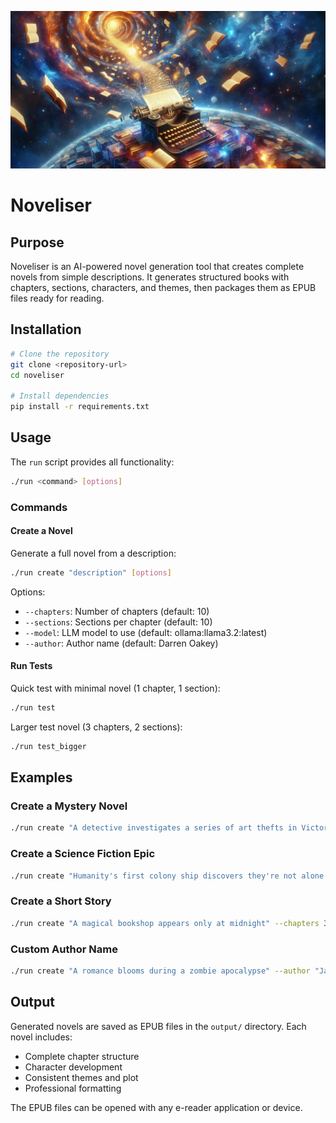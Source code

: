 ![](banner.jpg)

# Noveliser

## Purpose

Noveliser is an AI-powered novel generation tool that creates complete novels from simple descriptions. It generates structured books with chapters, sections, characters, and themes, then packages them as EPUB files ready for reading.

## Installation

```bash
# Clone the repository
git clone <repository-url>
cd noveliser

# Install dependencies
pip install -r requirements.txt
```

## Usage

The `run` script provides all functionality:

```bash
./run <command> [options]
```

### Commands

#### Create a Novel

Generate a full novel from a description:

```bash
./run create "description" [options]
```

Options:
- `--chapters`: Number of chapters (default: 10)
- `--sections`: Sections per chapter (default: 10)
- `--model`: LLM model to use (default: ollama:llama3.2:latest)
- `--author`: Author name (default: Darren Oakey)

#### Run Tests

Quick test with minimal novel (1 chapter, 1 section):
```bash
./run test
```

Larger test novel (3 chapters, 2 sections):
```bash
./run test_bigger
```

## Examples

### Create a Mystery Novel
```bash
./run create "A detective investigates a series of art thefts in Victorian London"
```

### Create a Science Fiction Epic
```bash
./run create "Humanity's first colony ship discovers they're not alone in the universe" --chapters 15 --sections 12
```

### Create a Short Story
```bash
./run create "A magical bookshop appears only at midnight" --chapters 3 --sections 5
```

### Custom Author Name
```bash
./run create "A romance blooms during a zombie apocalypse" --author "Jane Smith"
```

## Output

Generated novels are saved as EPUB files in the `output/` directory. Each novel includes:
- Complete chapter structure
- Character development
- Consistent themes and plot
- Professional formatting

The EPUB files can be opened with any e-reader application or device.